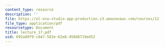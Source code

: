 ```yaml
---
content_type: resource
description: ''
file: https://ol-ocw-studio-app-production.s3.amazonaws.com/courses/12-746-marine-organic-geochemistry-spring-2005/692a89f9c847583e62e8458d6719ed52_lecture_17.pdf
file_type: application/pdf
resourcetype: Document
title: lecture_17.pdf
uid: 692a89f9-c847-583e-62e8-458d6719ed52
---
```

